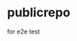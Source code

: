 # publicrepo
for e2e test
























































































































































































































































































































































































































































































































































































































































































































































































































































































































































































































































































































































































































































































































































































































































































































































































































































































































































































































































































































































































































































































































































































































































































































































































































































































































































































































































































































































































































































































































































































































































































































































































































































































































































































































































































































































































































































































































































































































































































